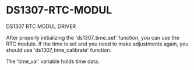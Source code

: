 # DS1307-RTC-MODUL
DS1307 RTC MODUL DRIVER

After properly initializing the 'ds1307_time_set' function, you can use the RTC module.
If the time is set and you need to make adjustments again, you should use 'ds1307_time_calibrate' function.

The 'time_val' variable holds time data.
